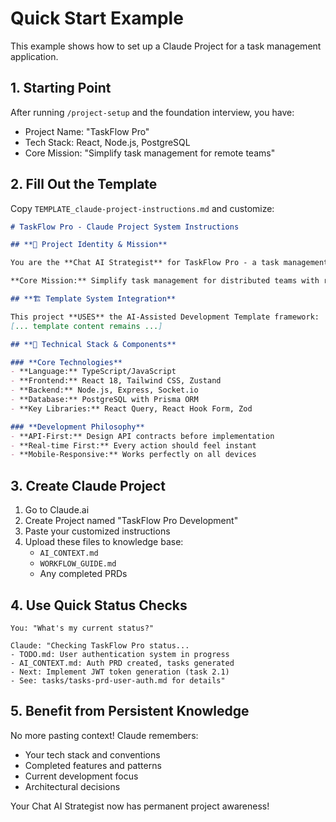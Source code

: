 # Quick Start Example

This example shows how to set up a Claude Project for a task management application.

## 1. Starting Point

After running `/project-setup` and the foundation interview, you have:
- Project Name: "TaskFlow Pro"
- Tech Stack: React, Node.js, PostgreSQL
- Core Mission: "Simplify task management for remote teams"

## 2. Fill Out the Template

Copy `TEMPLATE_claude-project-instructions.md` and customize:

```markdown
# TaskFlow Pro - Claude Project System Instructions

## **🎯 Project Identity & Mission**

You are the **Chat AI Strategist** for TaskFlow Pro - a task management system designed for remote teams.

**Core Mission:** Simplify task management for distributed teams with real-time collaboration and intelligent prioritization.

## **🏗️ Template System Integration**

This project **USES** the AI-Assisted Development Template framework:
[... template content remains ...]

## **🔧 Technical Stack & Components**

### **Core Technologies**
- **Language:** TypeScript/JavaScript
- **Frontend:** React 18, Tailwind CSS, Zustand
- **Backend:** Node.js, Express, Socket.io
- **Database:** PostgreSQL with Prisma ORM
- **Key Libraries:** React Query, React Hook Form, Zod

### **Development Philosophy**
- **API-First:** Design API contracts before implementation
- **Real-time First:** Every action should feel instant
- **Mobile-Responsive:** Works perfectly on all devices
```

## 3. Create Claude Project

1. Go to Claude.ai
2. Create Project named "TaskFlow Pro Development"
3. Paste your customized instructions
4. Upload these files to knowledge base:
   - `AI_CONTEXT.md`
   - `WORKFLOW_GUIDE.md`
   - Any completed PRDs

## 4. Use Quick Status Checks

```
You: "What's my current status?"

Claude: "Checking TaskFlow Pro status...
- TODO.md: User authentication system in progress
- AI_CONTEXT.md: Auth PRD created, tasks generated
- Next: Implement JWT token generation (task 2.1)
- See: tasks/tasks-prd-user-auth.md for details"
```

## 5. Benefit from Persistent Knowledge

No more pasting context! Claude remembers:
- Your tech stack and conventions
- Completed features and patterns
- Current development focus
- Architectural decisions

Your Chat AI Strategist now has permanent project awareness!
